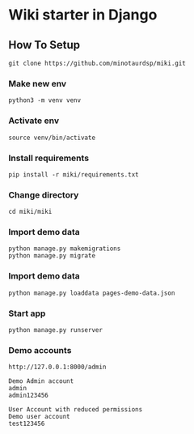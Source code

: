 # Wiki starter in Django

## How To Setup

```
git clone https://github.com/minotaurdsp/miki.git
```

### Make new env

```
python3 -m venv venv
```

### Activate env

```
source venv/bin/activate
```

### Install requirements

```
pip install -r miki/requirements.txt
```

### Change directory

```
cd miki/miki
```

### Import demo data

```
python manage.py makemigrations
python manage.py migrate
```

### Import demo data

```
python manage.py loaddata pages-demo-data.json
```

### Start app

```
python manage.py runserver

```

### Demo accounts

```
http://127.0.0.1:8000/admin

Demo Admin account
admin
admin123456

User Account with reduced permissions
Demo user account
test123456

```
